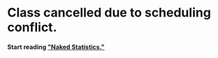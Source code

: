 # Class cancelled due to scheduling conflict.

#### Start reading ["Naked Statistics."](https://www.amazon.com/Naked-Statistics-Stripping-Dread-Data/dp/0393071952/)

